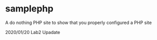 samplephp
=========

A do nothing PHP site to show that you properly configured a PHP site


2020/01/20 Lab2 Upadate
